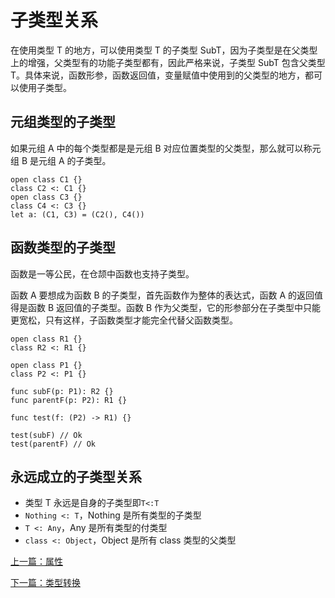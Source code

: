 # 子类型关系

在使用类型 T 的地方，可以使用类型 T 的子类型 SubT，因为子类型是在父类型上的增强，父类型有的功能子类型都有，因此严格来说，子类型 SubT 包含父类型 T。具体来说，函数形参，函数返回值，变量赋值中使用到的父类型的地方，都可以使用子类型。

## 元组类型的子类型

如果元组 A 中的每个类型都是是元组 B 对应位置类型的父类型，那么就可以称元组 B 是元组 A 的子类型。

```
open class C1 {}
class C2 <: C1 {}
open class C3 {}
class C4 <: C3 {}
let a: (C1, C3) = (C2(), C4())
```

## 函数类型的子类型

函数是一等公民，在仓颉中函数也支持子类型。

函数 A 要想成为函数 B 的子类型，首先函数作为整体的表达式，函数 A 的返回值得是函数 B 返回值的子类型。函数 B 作为父类型，它的形参部分在子类型中只能更宽松，只有这样，子函数类型才能完全代替父函数类型。

```
open class R1 {}
class R2 <: R1 {}

open class P1 {}
class P2 <: P1 {}

func subF(p: P1): R2 {}
func parentF(p: P2): R1 {}

func test(f: (P2) -> R1) {}

test(subF) // Ok
test(parentF) // Ok
```

## 永远成立的子类型关系

- 类型 T 永远是自身的子类型即`T<:T`
- `Nothing <: T`，Nothing 是所有类型的子类型
- `T <: Any`，Any 是所有类型的付类型
- `class <: Object`，Object 是所有 class 类型的父类型

[上一篇：属性](./prop.md)

[下一篇：类型转换](./is-as.md)
